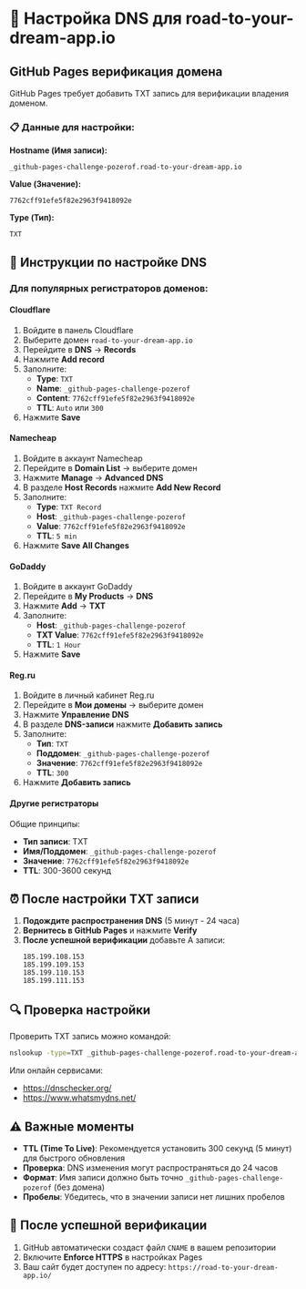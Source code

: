 # 🔧 Настройка DNS для road-to-your-dream-app.io

## GitHub Pages верификация домена

GitHub Pages требует добавить TXT запись для верификации владения доменом.

### 📋 Данные для настройки:

**Hostname (Имя записи):**
```
_github-pages-challenge-pozerof.road-to-your-dream-app.io
```

**Value (Значение):**
```
7762cff91efe5f82e2963f9418092e
```

**Type (Тип):**
```
TXT
```

## 🎯 Инструкции по настройке DNS

### Для популярных регистраторов доменов:

#### **Cloudflare**
1. Войдите в панель Cloudflare
2. Выберите домен `road-to-your-dream-app.io`
3. Перейдите в **DNS** → **Records**
4. Нажмите **Add record**
5. Заполните:
   - **Type**: `TXT`
   - **Name**: `_github-pages-challenge-pozerof`
   - **Content**: `7762cff91efe5f82e2963f9418092e`
   - **TTL**: `Auto` или `300`
6. Нажмите **Save**

#### **Namecheap**
1. Войдите в аккаунт Namecheap
2. Перейдите в **Domain List** → выберите домен
3. Нажмите **Manage** → **Advanced DNS**
4. В разделе **Host Records** нажмите **Add New Record**
5. Заполните:
   - **Type**: `TXT Record`
   - **Host**: `_github-pages-challenge-pozerof`
   - **Value**: `7762cff91efe5f82e2963f9418092e`
   - **TTL**: `5 min`
6. Нажмите **Save All Changes**

#### **GoDaddy**
1. Войдите в аккаунт GoDaddy
2. Перейдите в **My Products** → **DNS**
3. Нажмите **Add** → **TXT**
4. Заполните:
   - **Host**: `_github-pages-challenge-pozerof`
   - **TXT Value**: `7762cff91efe5f82e2963f9418092e`
   - **TTL**: `1 Hour`
5. Нажмите **Save**

#### **Reg.ru**
1. Войдите в личный кабинет Reg.ru
2. Перейдите в **Мои домены** → выберите домен
3. Нажмите **Управление DNS**
4. В разделе **DNS-записи** нажмите **Добавить запись**
5. Заполните:
   - **Тип**: `TXT`
   - **Поддомен**: `_github-pages-challenge-pozerof`
   - **Значение**: `7762cff91efe5f82e2963f9418092e`
   - **TTL**: `300`
6. Нажмите **Добавить запись**

#### **Другие регистраторы**
Общие принципы:
- **Тип записи**: TXT
- **Имя/Поддомен**: `_github-pages-challenge-pozerof`
- **Значение**: `7762cff91efe5f82e2963f9418092e`
- **TTL**: 300-3600 секунд

## ⏰ После настройки TXT записи

1. **Подождите распространения DNS** (5 минут - 24 часа)
2. **Вернитесь в GitHub Pages** и нажмите **Verify**
3. **После успешной верификации** добавьте A записи:
   ```
   185.199.108.153
   185.199.109.153
   185.199.110.153
   185.199.111.153
   ```

## 🔍 Проверка настройки

Проверить TXT запись можно командой:
```bash
nslookup -type=TXT _github-pages-challenge-pozerof.road-to-your-dream-app.io
```

Или онлайн сервисами:
- https://dnschecker.org/
- https://www.whatsmydns.net/

## ⚠️ Важные моменты

- **TTL (Time To Live)**: Рекомендуется установить 300 секунд (5 минут) для быстрого обновления
- **Проверка**: DNS изменения могут распространяться до 24 часов
- **Формат**: Имя записи должно быть точно `_github-pages-challenge-pozerof` (без домена)
- **Пробелы**: Убедитесь, что в значении записи нет лишних пробелов

## 🎉 После успешной верификации

1. GitHub автоматически создаст файл `CNAME` в вашем репозитории
2. Включите **Enforce HTTPS** в настройках Pages
3. Ваш сайт будет доступен по адресу: `https://road-to-your-dream-app.io/`
